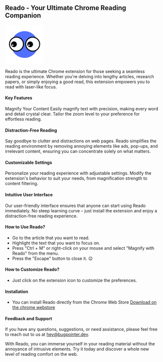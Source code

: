 ## Reado - Your Ultimate Chrome Reading Companion

<img src="https://github.com/cinaaaa/reado/blob/main/public/img/logo-128.png?raw=true" width="128px" height="128px" />

Reado is the ultimate Chrome extension for those seeking a seamless reading experience. Whether you're delving into lengthy articles, research papers, or simply enjoying a good read, this extension empowers you to read with laser-like focus.

#### Key Features
Magnify Your Content
Easily magnify text with precision, making every word and detail crystal clear. Tailor the zoom level to your preference for effortless reading.

#### Distraction-Free Reading
Say goodbye to clutter and distractions on web pages. Reado simplifies the reading environment by removing annoying elements like ads, pop-ups, and irrelevant content, ensuring you can concentrate solely on what matters.

#### Customizable Settings
Personalize your reading experience with adjustable settings. Modify the extension's behavior to suit your needs, from magnification strength to content filtering.

#### Intuitive User Interface
Our user-friendly interface ensures that anyone can start using Reado immediately. No steep learning curve – just install the extension and enjoy a distraction-free reading experience.

#### How to Use Reado?
- Go to the article that you want to read.
- Highlight the text that you want to focus on.
- Press "Ctrl + M" or right-click on your mouse and select "Magnify with Reado" from the menu.
- Press the "Escape" button to close it. 😉

#### How to Customize Reado?
- Just click on the extension icon to customize the preferences.

#### Installation
- You can install Reado directly from the Chrome Web Store [Download on the chrome webstore](https://chrome.google.com/webstore/detail/reado/ikbddoonijmhdpephjohmekncdipchni)

#### Feedback and Support
If you have any questions, suggestions, or need assistance, please feel free to reach out to us at hey@bugpointer.dev.

With Reado, you can immerse yourself in your reading material without the annoyance of intrusive elements. Try it today and discover a whole new level of reading comfort on the web.
